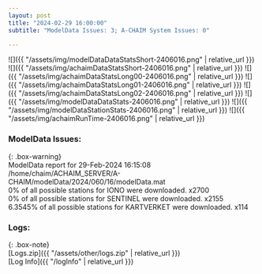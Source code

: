 ```yaml
---
layout: post
title: "2024-02-29 16:00:00"
subtitle: "ModelData Issues: 3; A-CHAIM System Issues: 0"

---
```


![]({{ "/assets/img/modelDataDataStatsShort-2406016.png" | relative_url }})
![]({{ "/assets/img/achaimDataStatsShort-2406016.png" | relative_url }})
![]({{ "/assets/img/achaimDataStatsLong00-2406016.png" | relative_url }})
![]({{ "/assets/img/achaimDataStatsLong01-2406016.png" | relative_url }})
![]({{ "/assets/img/achaimDataStatsLong02-2406016.png" | relative_url }})
![]({{ "/assets/img/modelDataDataStats-2406016.png" | relative_url }})
![]({{ "/assets/img/modelDataStationStats-2406016.png" | relative_url }})
![]({{ "/assets/img/achaimRunTime-2406016.png" | relative_url }})


### ModelData Issues:  
  
{: .box-warning}  
 ModelData report for 29-Feb-2024 16:15:08   
 /home/chaim/ACHAIM_SERVER/A-CHAIM/modelData/2024/060/16/modelData.mat   
 0% of all possible stations for IONO were downloaded. x2700   
 0% of all possible stations for SENTINEL were downloaded. x2155   
 6.3545% of all possible stations for KARTVERKET were downloaded. x114   
  


### Logs:  
  
{: .box-note}  
[Logs.zip]({{ "/assets/other/logs.zip" | relative_url }})  
[Log Info]({{ "/logInfo" | relative_url }})  
